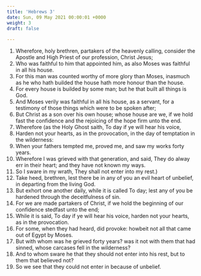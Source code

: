 ```yaml
---
title: 'Hebrews 3'
date: Sun, 09 May 2021 00:00:01 +0000
weight: 3
draft: false
  
---
```


1. Wherefore, holy brethren, partakers of the heavenly calling, consider the Apostle and High Priest of our profession, Christ Jesus;
2. Who was faithful to him that appointed him, as also Moses was faithful in all his house.
3. For this man was counted worthy of more glory than Moses, inasmuch as he who hath builded the house hath more honour than the house.
4. For every house is builded by some man; but he that built all things is God.
5. And Moses verily was faithful in all his house, as a servant, for a testimony of those things which were to be spoken after;
6. But Christ as a son over his own house; whose house are we, if we hold fast the confidence and the rejoicing of the hope firm unto the end.
7. Wherefore (as the Holy Ghost saith, To day if ye will hear his voice,
8. Harden not your hearts, as in the provocation, in the day of temptation in the wilderness:
9. When your fathers tempted me, proved me, and saw my works forty years.
10. Wherefore I was grieved with that generation, and said, They do alway err in their heart; and they have not known my ways.
11. So I sware in my wrath, They shall not enter into my rest.)
12. Take heed, brethren, lest there be in any of you an evil heart of unbelief, in departing from the living God.
13. But exhort one another daily, while it is called To day; lest any of you be hardened through the deceitfulness of sin.
14. For we are made partakers of Christ, if we hold the beginning of our confidence stedfast unto the end;
15. While it is said, To day if ye will hear his voice, harden not your hearts, as in the provocation.
16. For some, when they had heard, did provoke: howbeit not all that came out of Egypt by Moses.
17. But with whom was he grieved forty years? was it not with them that had sinned, whose carcases fell in the wilderness?
18. And to whom sware he that they should not enter into his rest, but to them that believed not?
19. So we see that they could not enter in because of unbelief.
